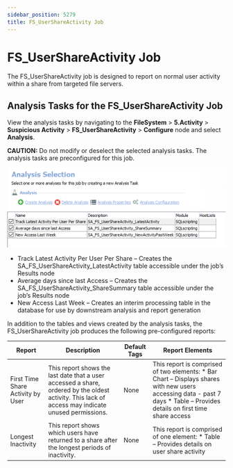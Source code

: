 ```yaml
---
sidebar_position: 5279
title: FS_UserShareActivity Job
---
```


# FS\_UserShareActivity Job

The FS\_UserShareActivity job is designed to report on normal user activity within a share from targeted file servers.

## Analysis Tasks for the FS\_UserShareActivity Job

View the analysis tasks by navigating to the **FileSystem** > **5.Activity** > **Suspicious Activity** > **FS\_UserShareActivity** > **Configure** node and select **Analysis**.

**CAUTION:** Do not modify or deselect the selected analysis tasks. The analysis tasks are preconfigured for this job.

![Analysis Tasks for the FS_UserShareActivity Job](../../../../../../../../static/images/AccessAnalyzer_12.0/Content/Resources/Images/EnterpriseAuditor/Solutions/FileSystem/Activity/SuspiciousActivity/UserShareActivityAnalysis.png "Analysis Tasks for the FS_UserShareActivity Job")

* Track Latest Activity Per User Per Share – Creates the SA\_FS\_UserShareActivity\_LatestActivity table accessible under the job’s Results node
* Average days since last Access – Creates the SA\_FS\_UserShareActivity\_ShareSummary table accessible under the job’s Results node
* New Access Last Week – Creates an interim processing table in the database for use by downstream analysis and report generation

In addition to the tables and views created by the analysis tasks, the FS\_UserShareActivity job produces the following pre-configured reports:

| Report | Description | Default Tags | Report Elements |
| --- | --- | --- | --- |
| First Time Share Activity by User | This report shows the last date that a user accessed a share, ordered by the oldest activity. This lack of access may indicate unused permissions. | None | This report is comprised of two elements:   * Bar Chart – Displays shares with new users accessing data - past 7 days * Table – Provides details on first time share access |
| Longest Inactivity | This report shows which users have returned to a share after the longest periods of inactivity. | None | This report is comprised of one element:   * Table – Provides details on user share activity |